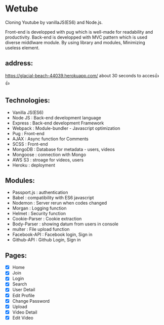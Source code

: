 # Wetube

Cloning Youtube by vanillaJS(ES6) and Node.js.

Front-end is developped with pug which is well-made for readability 
and productivity.
Back-end is developped with MVC pattern which is used diverse 
middlware module. 
By using library and modules, Minimizing useless element.

## address:

<https://glacial-beach-44039.herokuapp.com/>
    about 30 seconds to acces👍👍

## Technologies:

- Vanilla JS(ES6)
- Node JS : Back-end development language
- Express : Back-end development Framework
- Webpack : Module-bundler - Javascript optimization
- Pug : Front-end 
- AJAX : Async function for Comments 
- SCSS : Front-end
- MongoDB : Database for metadata - users, videos
- Mongoose : connection with Mongo
- AWS S3 : stroage for videos, users
- Heroku : deployment
  
## Modules:
- Passport.js : authentication
- Babel : compatibility with ES6 javascript
- Nodemon : Server rerun when codes changed
- Morgan : Logging function
- Helmet : Security function
- Cookie-Parser : Cookie extraction
- Body-Parser : showing datum from users in console
- multer : File upload function
- Facebook-API : Facebook login, Sign in
- Github-API : Github Login, Sign in


## Pages:

- [X] Home
- [x] Join
- [x] Login
- [x] Search
- [X] User Detail
- [X] Edit Profile
- [X] Change Password
- [X] Upload
- [X] Video Detail
- [X] Edit Video